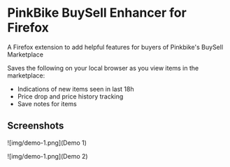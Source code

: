 # PinkBike BuySell Enhancer for Firefox

A Firefox extension to add helpful features for buyers of Pinkbike's BuySell Marketplace

Saves the following on your local browser as you view items in the marketplace:
- Indications of new items seen in last 18h
- Price drop and price history tracking
- Save notes for items

## Screenshots
![img/demo-1.png](Demo 1)

![img/demo-1.png](Demo 2)